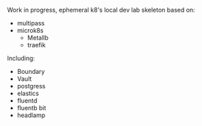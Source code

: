 Work in progress, ephemeral k8's local dev lab skeleton based on:

- multipass
- microk8s
  - Metallb
  - traefik

Including:
- Boundary
- Vault
- postgress
- elastics
- fluentd
- fluentb bit
- headlamp
